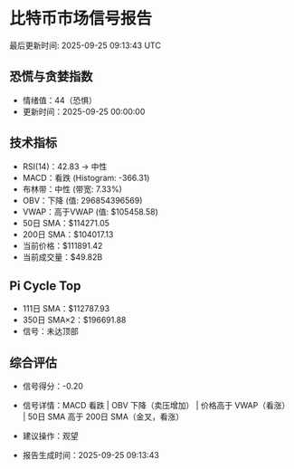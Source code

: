 # 比特币市场信号报告

最后更新时间: 2025-09-25 09:13:43 UTC

## 恐慌与贪婪指数
- 情绪值：44（恐惧）
- 更新时间：2025-09-25 00:00:00

## 技术指标
- RSI(14)：42.83 → 中性
- MACD：看跌 (Histogram: -366.31)
- 布林带：中性 (带宽: 7.33%)
- OBV：下降 (值: 296854396569)
- VWAP：高于VWAP (值: $105458.58)
- 50日 SMA：$114271.05
- 200日 SMA：$104017.13
- 当前价格：$111891.42
- 当前成交量：$49.82B

## Pi Cycle Top
- 111日 SMA：$112787.93
- 350日 SMA×2：$196691.88
- 信号：未达顶部

## 综合评估
- 信号得分：-0.20
- 信号详情：MACD 看跌 | OBV 下降（卖压增加） | 价格高于 VWAP（看涨） | 50日 SMA 高于 200日 SMA（金叉，看涨）
- 建议操作：观望

- 报告生成时间：2025-09-25 09:13:43